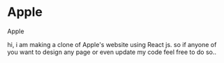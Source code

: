 # Apple
Apple

hi,
 i am making a clone of Apple's website using React js. so if anyone of you want to design any page or even update my code feel free to do so..
 
